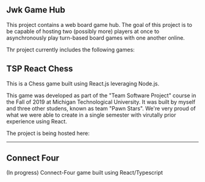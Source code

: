 ## Jwk Game Hub

This project contains a web board game hub.
The goal of this project is to be capable of hosting two (possibly more) players at once to asynchronously play turn-based board games with one another online.

Thr project currently includes the following games:

## TSP React Chess

This is a Chess game built using React.js leveraging Node.js.

This game was developed as part of the "Team Software Project" course in the Fall of 2019 at Michigan Technological University.
It was built by myself and three other studens, known as team "Pawn Stars". We're very proud of what we were able to create in a single semester with virutally prior experience using React.

The project is being hosted here:

---

## Connect Four

(In progress)
Connect-Four game built using React/Typescript
